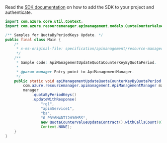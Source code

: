 Read the [SDK documentation](https://github.com/Azure/azure-sdk-for-java/blob/azure-resourcemanager-apimanagement_1.0.0-beta.3/sdk/apimanagement/azure-resourcemanager-apimanagement/README.md) on how to add the SDK to your project and authenticate.

```java
import com.azure.core.util.Context;
import com.azure.resourcemanager.apimanagement.models.QuotaCounterValueUpdateContract;

/** Samples for QuotaByPeriodKeys Update. */
public final class Main {
    /*
     * x-ms-original-file: specification/apimanagement/resource-manager/Microsoft.ApiManagement/stable/2021-08-01/examples/ApiManagementUpdateQuotaCounterKeyByQuotaPeriod.json
     */
    /**
     * Sample code: ApiManagementUpdateQuotaCounterKeyByQuotaPeriod.
     *
     * @param manager Entry point to ApiManagementManager.
     */
    public static void apiManagementUpdateQuotaCounterKeyByQuotaPeriod(
        com.azure.resourcemanager.apimanagement.ApiManagementManager manager) {
        manager
            .quotaByPeriodKeys()
            .updateWithResponse(
                "rg1",
                "apimService1",
                "ba",
                "0_P3Y6M4DT12H30M5S",
                new QuotaCounterValueUpdateContract().withCallsCount(0).withKbTransferred(0.0),
                Context.NONE);
    }
}
```
